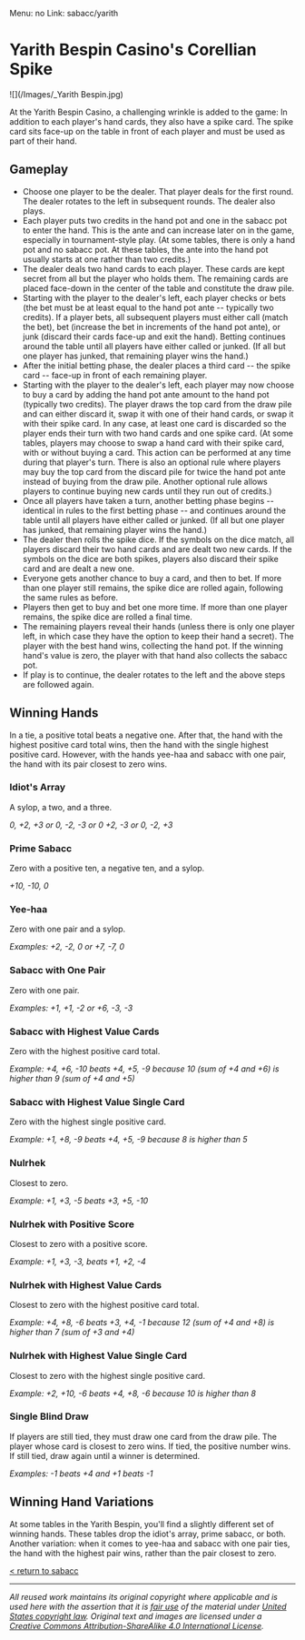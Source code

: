 Menu: no
Link: sabacc/yarith

# Yarith Bespin Casino's Corellian Spike

![](/Images/_Yarith Bespin.jpg)

At the Yarith Bespin Casino, a challenging wrinkle is added to the game: In addition to each player's hand cards, they also have a spike card. The spike card sits face-up on the table in front of each player and must be used as part of their hand.

## Gameplay

- Choose one player to be the dealer. That player deals for the first round. The dealer rotates to the left in subsequent rounds. The dealer also plays.
- Each player puts two credits in the hand pot and one in the sabacc pot to enter the hand. This is the ante and can increase later on in the game, especially in tournament-style play. (At some tables, there is only a hand pot and no sabacc pot. At these tables, the ante into the hand pot usually starts at one rather than two credits.)
- The dealer deals two hand cards to each player. These cards are kept secret from all but the player who holds them. The remaining cards are placed face-down in the center of the table and constitute the draw pile.
- Starting with the player to the dealer's left, each player checks or bets (the bet must be at least equal to the hand pot ante -- typically two credits). If a player bets, all subsequent players must either call (match the bet), bet (increase the bet in increments of the hand pot ante), or junk (discard their cards face-up and exit the hand). Betting continues around the table until all players have either called or junked. (If all but one player has junked, that remaining player wins the hand.)
- After the initial betting phase, the dealer places a third card -- the spike card -- face-up in front of each remaining player.
- Starting with the player to the dealer's left, each player may now choose to buy a card by adding the hand pot ante amount to the hand pot (typically two credits). The player draws the top card from the draw pile and can either discard it, swap it with one of their hand cards, or swap it with their spike card. In any case, at least one card is discarded so the player ends their turn with two hand cards and one spike card. (At some tables, players may choose to swap a hand card with their spike card, with or without buying a card. This action can be performed at any time during that player's turn. There is also an optional rule where players may buy the top card from the discard pile for twice the hand pot ante instead of buying from the draw pile. Another optional rule allows players to continue buying new cards until they run out of credits.)
- Once all players have taken a turn, another betting phase begins -- identical in rules to the first betting phase -- and continues around the table until all players have either called or junked. (If all but one player has junked, that remaining player wins the hand.)
- The dealer then rolls the spike dice. If the symbols on the dice match, all players discard their two hand cards and are dealt two new cards. If the symbols on the dice are both spikes, players also discard their spike card and are dealt a new one.
- Everyone gets another chance to buy a card, and then to bet. If more than one player still remains, the spike dice are rolled again, following the same rules as before.
- Players then get to buy and bet one more time. If more than one player remains, the spike dice are rolled a final time.
- The remaining players reveal their hands (unless there is only one player left, in which case they have the option to keep their hand a secret). The player with the best hand wins, collecting the hand pot. If the winning hand's value is zero, the player with that hand also collects the sabacc pot.
- If play is to continue, the dealer rotates to the left and the above steps are followed again.

## Winning Hands

In a tie, a positive total beats a negative one. After that, the hand with the highest positive card total wins, then the hand with the single highest positive card. However, with the hands yee-haa and sabacc with one pair, the hand with its pair closest to zero wins.

### Idiot's Array

A sylop, a two, and a three.

*0, +2, +3 or 0, -2, -3 or 0 +2, -3 or 0, -2, +3*

### Prime Sabacc

Zero with a positive ten, a negative ten, and a sylop.

*\+10, -10, 0*

### Yee-haa

Zero with one pair and a sylop.

*Examples: +2, -2, 0 or +7, -7, 0*

### Sabacc with One Pair

Zero with one pair.

*Examples: +1, +1, -2 or +6, -3, -3*

### Sabacc with Highest Value Cards

Zero with the highest positive card total.

*Example: +4, +6, -10 beats +4, +5, -9 because 10 (sum of +4 and +6) is higher than 9 (sum of +4 and +5)*

### Sabacc with Highest Value Single Card

Zero with the highest single positive card.

*Example: +1, +8, -9 beats +4, +5, -9 because 8 is higher than 5*

### Nulrhek

Closest to zero.

*Example: +1, +3, -5 beats +3, +5, -10*

### Nulrhek with Positive Score

Closest to zero with a positive score.

*Example: +1, +3, -3, beats +1, +2, -4*

### Nulrhek with Highest Value Cards

Closest to zero with the highest positive card total.

*Example: +4, +8, -6 beats +3, +4, -1 because 12 (sum of +4 and +8) is higher than 7 (sum of +3 and +4)*

### Nulrhek with Highest Value Single Card

Closest to zero with the highest single positive card.

*Example: +2, +10, -6 beats +4, +8, -6 because 10 is higher than 8*

### Single Blind Draw

If players are still tied, they must draw one card from the draw pile. The player whose card is closest to zero wins. If tied, the positive number wins. If still tied, draw again until a winner is determined.

*Examples: -1 beats +4 and +1 beats -1*

## Winning Hand Variations

At some tables in the Yarith Bespin, you'll find a slightly different set of winning hands. These tables drop the idiot's array, prime sabacc, or both. Another variation: when it comes to yee-haa and sabacc with one pair ties, the hand with the highest pair wins, rather than the pair closest to zero.

[< return to sabacc](/sabacc/)

---

*All reused work maintains its original copyright where applicable and is used here with the assertion that it is [fair use](https://en.wikipedia.org/wiki/Fair_use) of the material under [United States copyright law](https://en.wikipedia.org/wiki/Copyright_law_of_the_United_States). Original text and images are licensed under a [Creative Commons Attribution-ShareAlike 4.0 International License](http://creativecommons.org/licenses/by-sa/4.0/).*